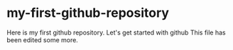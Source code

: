 # my-first-github-repository
Here is my first github repository. Let's get started with github
This file has been edited some more.
